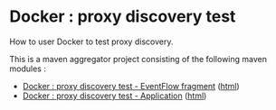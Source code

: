 # Docker : proxy discovery test

How to user Docker to test proxy discovery.

This is a maven aggregator project consisting of the following maven modules :

* [Docker : proxy discovery test - EventFlow fragment](pd-test-ef/src/site/markdown/index.md) ([html](https://plord12.github.io/samples/10.4.0/docker/pd-test/pd-test-ef/))
* [Docker : proxy discovery test - Application](pd-test-app/src/site/markdown/index.md) ([html](https://plord12.github.io/samples/10.4.0/docker/pd-test/pd-test-app/))
